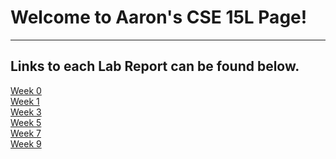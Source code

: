 # Welcome to Aaron's CSE 15L Page!
---
## Links to each Lab Report can be found below.
[Week 0](/Lab-0/lweek-0.md)  
[Week 1](/LabReport1/Week1.md)  
[Week 3](/LabReport2/labreport2.md)  
[Week 5](/Lab-Report-3/week5.md)  
[Week 7]()  
[Week 9]()  
